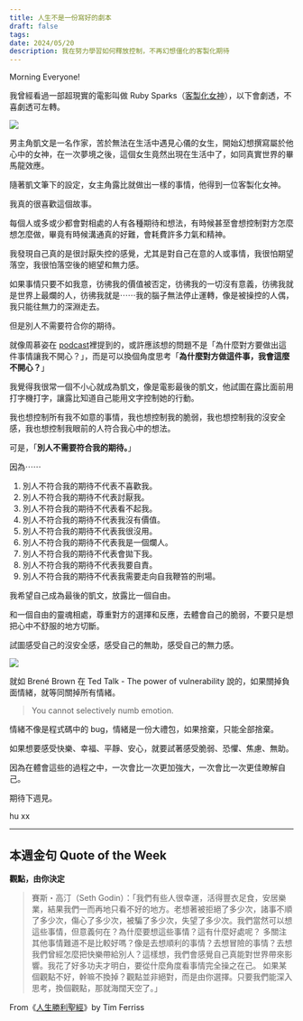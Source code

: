 ```yaml
---
title: 人生不是一份寫好的劇本
draft: false
tags: 
date: 2024/05/20
description: 我在努力學習如何釋放控制，不再幻想僵化的客製化期待
---
```

Morning Everyone!

我曾經看過一部超現實的電影叫做 Ruby Sparks（[​客製化女神​](http://app2.atmovies.com.tw/film/frus31839492/)），以下會劇透，不喜劇透可左轉。

![](https://embed.filekitcdn.com/e/ksfmZyekLTdfFs9AYEjbFq/6tckzXTBqcQLVidLfhsNAD)

男主角凱文是一名作家，苦於無法在生活中遇見心儀的女生，開始幻想撰寫屬於他心中的女神，在一次夢境之後，這個女生竟然出現在生活中了，如同真實世界的畢馬龍效應。

隨著凱文筆下的設定，女主角露比就做出一樣的事情，他得到一位客製化女神。

我真的很喜歡這個故事。

每個人或多或少都會對相處的人有各種期待和想法，有時候甚至會想控制對方怎麼想怎麼做，畢竟有時候溝通真的好難，會耗費許多力氣和精神。

我發現自己真的是很討厭失控的感覺，尤其是對自己在意的人或事情，我很怕期望落空，我很怕落空後的絕望和無力感。

如果事情只要不如我意，彷彿我的價值被否定，彷彿我的一切沒有意義，彷彿我就是世界上最爛的人，彷彿我就是⋯⋯我的腦子無法停止運轉，像是被操控的人偶，我只能往無力的深淵走去。

但是別人不需要符合你的期待。

就像周慕姿在 [​podcast​](https://open.spotify.com/episode/0JbEc7Bk6xRzGW0uZiBtd0?si=a96a2153e7744a75) 裡提到的，或許應該想的問題不是「為什麼對方要做出這件事情讓我不開心？」，而是可以換個角度思考「**為什麼對方做這件事，我會這麼不開心？**」

我覺得我很常一個不小心就成為凱文，像是電影最後的凱文，他試圖在露比面前用打字機打字，讓露比知道自己能用文字控制她的行動。

我也想控制所有我不如意的事情，我也想控制我的脆弱，我也想控制我的沒安全感，我也想控制我眼前的人符合我心中的想法。

可是，「**別人不需要符合我的期待。**」

因為⋯⋯

1. 別人不符合我的期待不代表不喜歡我。
2. 別人不符合我的期待不代表討厭我。
3. 別人不符合我的期待不代表看不起我。
4. 別人不符合我的期待不代表我沒有價值。
5. 別人不符合我的期待不代表我很沒用。
6. 別人不符合我的期待不代表我是一個爛人。
7. 別人不符合我的期待不代表會拋下我。
8. 別人不符合我的期待不代表我要自責。
9. 別人不符合我的期待不代表我需要走向自我鞭笞的刑場。

我希望自己成為最後的凱文，放露比一個自由。

和一個自由的靈魂相處，尊重對方的選擇和反應，去體會自己的脆弱，不要只是想把心中不舒服的地方切斷。

試圖感受自己的沒安全感，感受自己的無助，感受自己的無力感。

![](https://img.youtube.com/vi/iCvmsMzlF7o/0.jpg)

就如 Brené Brown 在 Ted Talk - The power of vulnerability 說的，如果關掉負面情緒，就等同關掉所有情緒。

> You cannot selectively numb emotion.

情緒不像是程式碼中的 bug，情緒是一份大禮包，如果捨棄，只能全部捨棄。

如果想要感受快樂、幸福、平靜、安心，就要試著感受脆弱、恐懼、焦慮、無助。

因為在體會這些的過程之中，一次會比一次更加強大，一次會比一次更佳瞭解自己。

期待下週見。

hu xx

---

## **本週金句 Quote of the Week**

**觀點，由你決定**

> 賽斯・高汀（Seth Godin）：「我們有些人很幸運，活得豐衣足食，安居樂業，結果我們一而再地只看不好的地方。老想著被拒絕了多少次，諸事不順了多少次，傷心了多少次，被騙了多少次，失望了多少次。我們當然可以想這些事情，但意義何在？為什麼要想這些事情？這有什麼好處呢？ 多關注其他事情難道不是比較好嗎？像是去想順利的事情？去想冒險的事情？去想我們曾經怎麼把快樂帶給別人？這樣想，我們會感覺自己真能對世界帶來影響。我花了好多功夫才明白，要從什麼角度看事情完全操之在己。 如果某個觀點不好，幹嘛不換掉？觀點並非絕對，而是由你選擇。只要我們能深入思考，換個觀點，那就海闊天空了。」

From《[​人生勝利聖經​](https://r10.to/hUrkEB)》by Tim Ferriss